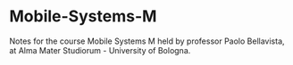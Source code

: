 # Mobile-Systems-M
Notes for the course Mobile Systems M held by professor Paolo Bellavista, at Alma Mater Studiorum - University of Bologna.
